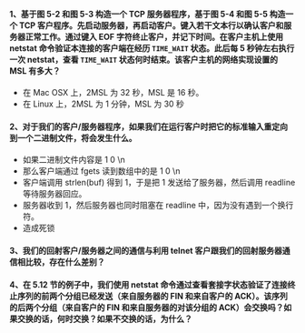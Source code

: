 #### 1、基于图 5-2 和图 5-3 构造一个 TCP 服务器程序，基于图 5-4 和图 5-5 构造一个 TCP 客户程序。先启动服务器，再启动客户。键入若干文本行以确认客户和服务器正常工作。通过键入 EOF 字符终止客户，并记下时间。在客户主机上使用 netstat 命令验证本连接的客户端在经历 `TIME_WAIT` 状态。此后每 5 秒钟左右执行一次 netstat，查看 `TIME_WAIT` 状态何时结束。该客户主机的网络实现设置的 MSL 有多大？

   * 在 Mac OSX 上，2MSL 为 32 秒，MSL 是 16 秒。
   * 在 Linux 上，2MSL 为 1 分钟，MSL 为 30 秒

#### 2、对于我们的客户/服务器程序，如果我们在运行客户时把它的标准输入重定向到一个二进制文件，将会发生什么。
   
   * 如果二进制文件内容是 1 0 \n
   * 那么客户端通过 fgets 读到数组中的是 1 0 \n
   * 客户端调用 strlen(buf) 得到 1，于是把 1 发送给了服务器，然后调用 readline 等待服务器回应。
   * 服务器收到 1，然后服务器也同时阻塞在 readline 中，因为没有遇到一个换行符。
   * 造成死锁

#### 3、我们的回射客户/服务器之间的通信与利用 telnet 客户跟我们的回射服务器通信相比较，存在什么差别？


#### 4、在 5.12 节的例子中，我们使用 netstat 命令通过查看套接字状态验证了连接终止序列的前两个分组已经发送（来自服务器的 FIN 和来自客户的 ACK）。该序列的后两个分组（来自客户的 FIN 和来自服务器的对该分组的 ACK）会交换吗？如果交换的话，何时交换？如果不交换的话，为什么？


